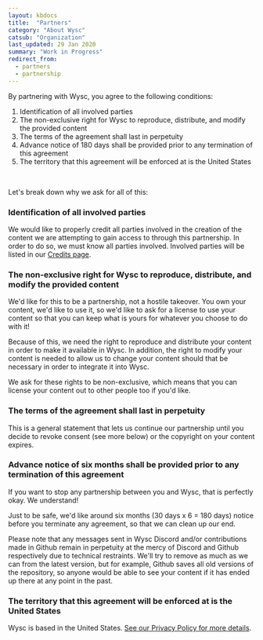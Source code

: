 ```yaml
---
layout: kbdocs
title:  "Partners"
category: "About Wysc"
catsub: "Organization"
last_updated: 29 Jan 2020
summary: "Work in Progress"
redirect_from:
  - partners
  - partnership
---
```



By partnering with Wysc, you agree to the following conditions:

1. Identification of all involved parties
1. The non-exclusive right for Wysc to reproduce, distribute, and modify the provided content
1. The terms of the agreement shall last in perpetuity
1. Advance notice of 180 days shall be provided prior to any termination of this agreement
1. The territory that this agreement will be enforced at is the United States

<br>

Let's break down why we ask for all of this:

### Identification of all involved parties

We would like to properly credit all parties involved in the creation of the content we are attempting to gain access to through this partnership. In order to do so, we must know all parties involved. Involved parties will be listed in our [Credits page](../legal/credits).

### The non-exclusive right for Wysc to reproduce, distribute, and modify the provided content

We'd like for this to be a partnership, not a hostile takeover. You own your content, we'd like to use it, so we'd like to ask for a license to use your content so that you can keep what is yours for whatever you choose to do with it!

Because of this, we need the right to reproduce and distribute your content in order to make it available in Wysc. In addition, the right to modify your content is needed to allow us to change your content should that be necessary in order to integrate it into Wysc.

We ask for these rights to be non-exclusive, which means that you can license your content out to other people too if you'd like.

### The terms of the agreement shall last in perpetuity

This is a general statement that lets us continue our partnership until you decide to revoke consent (see more below) or the copyright on your content expires.

### Advance notice of six months shall be provided prior to any termination of this agreement

If you want to stop any partnership between you and Wysc, that is perfectly okay. We understand!

Just to be safe, we'd like around six months (30 days x 6 = 180 days) notice before you terminate any agreement, so that we can clean up our end.

Please note that any messages sent in Wysc Discord and/or contributions made in Github remain in perpetuity at the mercy of Discord and Github respectively due to technical restraints. We'll try to remove as much as we can from the latest version, but for example, Github saves all old versions of the repository, so anyone would be able to see your content if it has ended up there at any point in the past.

### The territory that this agreement will be enforced at is the United States

Wysc is based in the United States. [See our Privacy Policy for more details](../legal/privacy).

